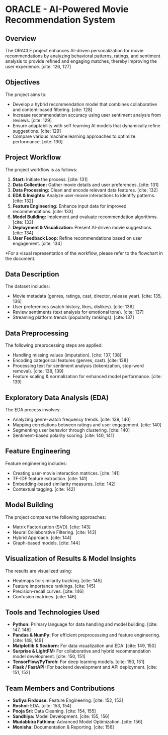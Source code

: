 # ORACLE - AI-Powered Movie Recommendation System

## Overview

The ORACLE project enhances AI-driven personalization for movie recommendations by analyzing behavioral patterns, ratings, and sentiment analysis to provide refined and engaging matches, thereby improving the user experience. [cite: 126, 127]

## Objectives

The project aims to:

* Develop a hybrid recommendation model that combines collaborative and content-based filtering. [cite: 128]
* Increase recommendation accuracy using user sentiment analysis from reviews. [cite: 129]
* Ensure adaptability with self-learning AI models that dynamically refine suggestions. [cite: 129]
* Compare various machine learning approaches to optimize performance. [cite: 130]

## Project Workflow

The project workflow is as follows:

1.  **Start:** Initiate the process. [cite: 131]
2.  **Data Collection:** Gather movie details and user preferences. [cite: 131]
3.  **Data Processing:** Clean and encode relevant data features. [cite: 132]
4.  **EDA & Insights:** Analyze user-movie interactions to identify patterns. [cite: 132]
5.  **Feature Engineering:** Enhance input data for improved recommendations. [cite: 133]
6.  **Model Building:** Implement and evaluate recommendation algorithms. [cite: 133]
7.  **Deployment & Visualization:** Present AI-driven movie suggestions. [cite: 134]
8.  **User Feedback Loop:** Refine recommendations based on user engagement. [cite: 134]

  
\*For a visual representation of the workflow, please refer to the flowchart in the document.

## Data Description

The dataset includes:

* Movie metadata (genres, ratings, cast, director, release year). [cite: 135, 136]
* User preferences (watch history, likes, dislikes). [cite: 136]
* Review sentiments (text analysis for emotional tone). [cite: 137]
* Streaming platform trends (popularity rankings). [cite: 137]

## Data Preprocessing

The following preprocessing steps are applied:

* Handling missing values (imputation). [cite: 137, 138]
* Encoding categorical features (genres, cast). [cite: 138]
* Processing text for sentiment analysis (tokenization, stop-word removal). [cite: 138, 139]
* Feature scaling & normalization for enhanced model performance. [cite: 139]

## Exploratory Data Analysis (EDA)

The EDA process involves:

* Analyzing genre-watch frequency trends. [cite: 139, 140]
* Mapping correlations between ratings and user engagement. [cite: 140]
* Segmenting user behavior through clustering. [cite: 140]
* Sentiment-based polarity scoring. [cite: 140, 141]

## Feature Engineering

Feature engineering includes:

* Creating user-movie interaction matrices. [cite: 141]
* TF-IDF feature extraction. [cite: 141]
* Embedding-based similarity measures. [cite: 142]
* Contextual tagging. [cite: 142]

## Model Building

The project compares the following approaches:

* Matrix Factorization (SVD). [cite: 143]
* Neural Collaborative Filtering. [cite: 143]
* Hybrid Approach. [cite: 144]
* Graph-based models. [cite: 144]

## Visualization of Results & Model Insights

The results are visualized using:

* Heatmaps for similarity tracking. [cite: 145]
* Feature importance rankings. [cite: 145]
* Precision-recall curves. [cite: 146]
* Confusion matrices. [cite: 146]

## Tools and Technologies Used

* **Python:** Primary language for data handling and model building. [cite: 147, 148]
* **Pandas & NumPy:** For efficient preprocessing and feature engineering. [cite: 148, 149]
* **Matplotlib & Seaborn:** For data visualization and EDA. [cite: 149, 150]
* **Surprise & LightFM:** For collaborative and hybrid recommendation model development. [cite: 150, 151]
* **TensorFlow/PyTorch:** For deep learning models. [cite: 150, 151]
* **Flask / FastAPI:** For backend development and API deployment. [cite: 151, 152]

## Team Members and Contributions

* **Sufiya Firdouse:** Feature Engineering. [cite: 152, 153]
* **Roshni:** EDA. [cite: 153, 154]
* **Pooja Sri:** Data Cleaning. [cite: 154, 155]
* **Sandhiya:** Model Development. [cite: 155, 156]
* **Mudabbira Fathima:** Advanced Model Optimization. [cite: 156]
* **Monisha:** Documentation & Reporting. [cite: 156]
